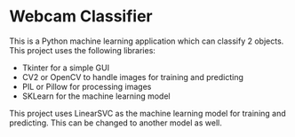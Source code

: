 # Webcam Classifier
This is a Python machine learning application which can classify 2 objects. This project uses the following libraries:
- Tkinter for a simple GUI
- CV2 or OpenCV to handle images for training and predicting
- PIL or Pillow for processing images
- SKLearn for the machine learning model

This project uses LinearSVC as the machine learning model for training and predicting. This can be changed to another model as well.


